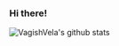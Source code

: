 ### Hi there!

![VagishVela's github stats](https://github-readme-stats.vercel.app/api?username=VagishVela&count_private=true) 
